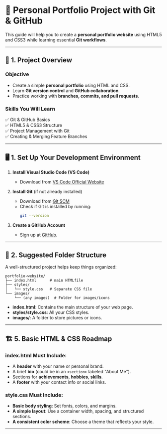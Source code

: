 # 🚀 Personal Portfolio Project with Git & GitHub

This guide will help you to create a **personal portfolio website** using HTML5 and CSS3 while learning essential **Git workflows**.

---

## 📌 1. Project Overview

### **Objective**
- Create a simple **personal portfolio** using HTML and CSS.
- Learn **Git version control** and **GitHub collaboration**.
- Practice working with **branches, commits, and pull requests**.

### **Skills You Will Learn**
✅ Git & GitHub Basics  
✅ HTML5 & CSS3 Structure  
✅ Project Management with Git  
✅ Creating & Merging Feature Branches  

---

## 🖥️ 1. Set Up Your Development Environment

1. **Install Visual Studio Code (VS Code)**  
   - Download from [VS Code Official Website](https://code.visualstudio.com/)
  

2. **Install Git** (if not already installed)  
   - Download from [Git SCM](https://git-scm.com/downloads)
   - Check if Git is installed by running:
     ```bash
     git --version
     ```

3. **Create a GitHub Account**  
   - Sign up at [GitHub](https://github.com/).

---

## 📂 2. Suggested Folder Structure

A well-structured project helps keep things organized:
```
portfolio-website/
├── index.html      # main HTMLfile
├── styles/
│   └── style.css   # Separate CSS file
└── images/
    └── (any images)  # Folder for images/icons
```
- **index.html**: Contains the main structure of your web page.
- **styles/style.css**: All your CSS styles.
- **images/**: A folder to store pictures or icons.

---

## 🏗️ 5. Basic HTML & CSS Roadmap

### **index.html Must Include:**
- A **header** with your name or personal brand.
- A brief **bio** (could be in an `<section>` labeled "About Me").
- Sections for **achievements**, **hobbies**, **skills**.
- A **footer** with your contact info or social links.

### **style.css Must Include:**
- **Basic body styling**: Set fonts, colors, and margins.
- **A simple layout**: Use a container width, spacing, and structured sections.
- **A consistent color scheme**: Choose a theme that reflects your style.

---